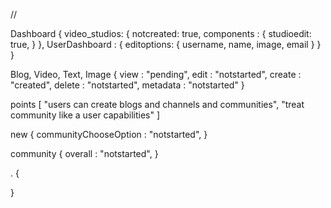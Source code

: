 

















//






Dashboard {
    video_studios: {
        notcreated: true,
        components : {
            studioedit: true,
        }
    },
    UserDashboard : {
        editoptions: {
            username, name, image, email
        }
    }
}





Blog, Video, Text, Image
    {
        view : "pending",
        edit : "notstarted",
        create : "created",
        delete : "notstarted",
        metadata : "notstarted"
    }

points [
    "users can create blogs and channels and communities",
    "treat community like a user  capabilities"
]

new {
    communityChooseOption : "notstarted",
}



community {
    overall : "notstarted",
}




. {

}
 